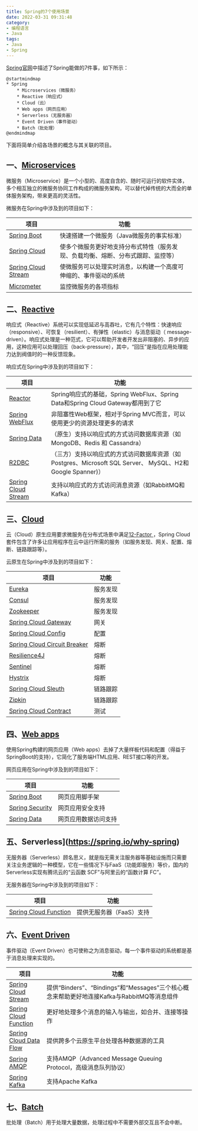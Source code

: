 ```yaml
---
title: Spring的7个使用场景
date: 2022-03-31 09:31:48
category:
- 编程语言
- Java
tags:
- Java
- Spring
---
```


[Spring官网](https://spring.io)中描述了Spring能做的7件事，如下所示：

```plantuml
@startmindmap
* Spring
	* Microservices（微服务）
	* Reactive（响应式）
	* Cloud（云）
	* Web apps（网页应用）
	* Serverless（无服务器）
	* Event Driven（事件驱动）
	* Batch（批处理）
@endmindmap
```

下面将简单介绍各场景的概念与其关联的项目。

<!--more-->



## 一、[Microservices](https://spring.io/microservices)

微服务（Microservice）是一个小型的、高度自含的、随时可运行的软件实体，多个相互独立的微服务协同工作构成的微服务架构，可以替代掉传统的大而全的单体服务架构，带来更高的灵活性。

微服务在Spring中涉及到的项目如下：

| 项目                                                         | 功能                                                         |
| ------------------------------------------------------------ | ------------------------------------------------------------ |
| [Spring Boot](https://spring.io/projects/spring-boot)        | 快速搭建一个微服务（Java微服务的事实标准）                   |
| [Spring Cloud](https://spring.io/projects/spring-cloud)      | 使多个微服务更好地支持分布式特性（服务发现、负载均衡、熔断、分布式跟踪、监控等） |
| [Spring Cloud Stream](https://spring.io/projects/spring-cloud-stream) | 使微服务可以处理实时消息，以构建一个高度可伸缩的、事件驱动的系统 |
| [Micrometer](https://micrometer.io)                          | 监控微服务的各项指标                                         |



## 二、[Reactive](https://spring.io/reactive)

响应式（Reactive）系统可以实现低延迟与高吞吐，它有几个特性：快速响应（responsive）、可恢复（resilient）、有弹性（elastic）与消息驱动（ message-driven）。响应式处理是一种范式，它可以帮助开发者开发出非阻塞的、异步的应用，这种应用可以处理回压（back-pressure），其中，“回压”是指在应用处理能力达到阀值时的一种反馈现象。

响应式在Spring中涉及到的项目如下：


| 项目                                                         | 功能                                                         |
| ------------------------------------------------------------ | ------------------------------------------------------------ |
| [Reactor](https://projectreactor.io)                         | Spring响应式的基础，Spring WebFlux、Spring Data和Spring Cloud Gateway都用到了它 |
| [Spring WebFlux](https://docs.spring.io/spring-framework/docs/current/reference/html/web-reactive.html) | 非阻塞性Web框架，相对于Spring MVC而言，可以使用更少的资源处理更多的请求 |
| [Spring Data](https://spring.io/projects/spring-data)        | （原生）支持以响应式的方式访问数据库资源（如MongoDB、Redis 和 Cassandra） |
| [R2DBC](https://github.com/r2dbc)                            | （三方）支持以响应式的方式访问数据库资源（如Postgres、Microsoft SQL Server、 MySQL、H2和 Google Spanner)） |
| [Spring Cloud Stream](https://spring.io/projects/spring-cloud-stream) | 支持以响应式的方式访问消息资源（如RabbitMQ和Kafka）          |



## 三、[Cloud](https://spring.io/cloud)

云（Cloud）原生应用要求微服务在分布式场景中满足[12-Factor ](https://12factor.net/zh_cn/)，Spring Cloud套件包含了许多让应用程序在云中运行所需的服务（如服务发现、网关、配置、熔断、链路跟踪等）。

云原生在Spring中涉及到的项目如下：


| 项目                                                         | 功能     |
| ------------------------------------------------------------ | -------- |
| [Eureka](https://github.com/Netflix/eureka)                  | 服务发现 |
| [Consul](https://www.consul.io/)                             | 服务发现 |
| [Zookeeper](https://spring.io/projects/spring-cloud-zookeeper) | 服务发现 |
| [Spring Cloud Gateway](https://spring.io/projects/spring-cloud-gateway) | 网关     |
| [Spring Cloud Config](https://spring.io/projects/spring-cloud-config) | 配置     |
| [Spring Cloud Circuit Breaker](https://spring.io/projects/spring-cloud-circuitbreaker) | 熔断     |
| [Resilience4J](https://resilience4j.readme.io/docs/getting-started) | 熔断     |
| [Sentinel](https://github.com/alibaba/Sentinel/wiki/Circuit-Breaking) | 熔断     |
| [Hystrix](https://github.com/Netflix/Hystrix/wiki)           | 熔断     |
| [Spring Cloud Sleuth](https://spring.io/projects/spring-cloud-sleuth) | 链路跟踪 |
| [Zipkin](https://zipkin.io/)                                 | 链路跟踪 |
| [Spring Cloud Contract](https://spring.io/projects/spring-cloud-contract) | 测试     |



## 四、[Web apps](https://spring.io/web-applications)

使用Spring构建的网页应用（Web apps）去掉了大量样板代码和配置（得益于SpringBoot的支持），它简化了服务端HTML应用、REST接口等的开发。

网页应用在Spring中涉及到的项目如下：


| 项目                                                         | 功能                 |
| ------------------------------------------------------------ | -------------------- |
| [Spring Boot](https://spring.io/projects/spring-boot)        | 网页应用脚手架       |
| [Spring Security](https://spring.io/projects/spring-security) | 网页应用安全支持     |
| [Spring Data](https://spring.io/projects/spring-data)        | 网页应用数据访问支持 |



## 五、Serverless](https://spring.io/why-spring)

无服务器（Serverless）顾名思义，就是指无需关注服务器等基础设施而只需要关注业务逻辑的一种模型，它在一些情况下与FaaS（功能即服务）等价，国内的Serverless实现有腾讯云的“云函数 SCF”与阿里云的“函数计算 FC”。

无服务器在Spring中涉及到的项目如下：

| 项目                                                         | 功能                     |
| ------------------------------------------------------------ | ------------------------ |
| [Spring Cloud Function](https://spring.io/projects/spring-cloud-function) | 提供无服务器（FaaS）支持 |



## 六、[Event Driven](https://spring.io/event-driven)

事件驱动（Event Driven）也可使称之为消息驱动，每一个事件驱动的系统都是基于消息处理来实现的。

| 项目                                                         | 功能                     |
| ------------------------------------------------------------ | ------------------------ |
| [Spring Cloud Stream](https://spring.io/projects/spring-cloud-stream) | 提供“Binders”、“Bindings”和“Messages”三个核心概念来帮助更好地连接Kafka与RabbitMQ等消息组件 |
| [Spring Cloud Function](https://spring.io/projects/spring-cloud-function) | 更好地处理多个消息的输入与输出，如合并、连接等操作 |
| [Spring Cloud Data Flow](https://dataflow.spring.io) | 提供跨多个云原生平台处理各种数据源的工具 |
| [Spring AMQP](https://spring.io/projects/spring-amqp) | 支持AMQP（Advanced Message Queuing Protocol，高级消息队列协议） |
| [Spring Kafka](https://spring.io/projects/spring-kafka) | 支持Apache  Kafka |


## 七、[Batch](https://spring.io/batch)

批处理（Batch）用于处理大量数据，处理过程中不需要外部交互且不会中断。


